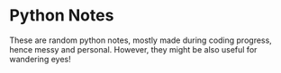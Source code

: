 # Python Notes  
                                    
      
These are random python notes, mostly made during coding progress, hence messy and personal. However, they might be also useful for wandering eyes! 


